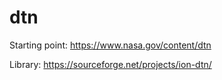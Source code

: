 # dtn

Starting point:
https://www.nasa.gov/content/dtn

Library:
https://sourceforge.net/projects/ion-dtn/
